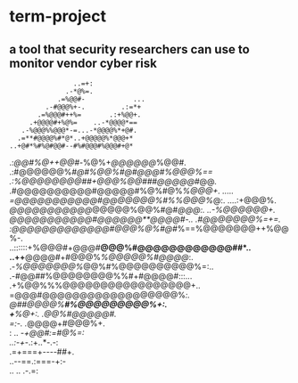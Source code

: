 # term-project

## a tool that security researchers can use to monitor vendor cyber risk

                    ..=+:                        
                  .-*@%=.                        
                .=%@@#-            ...           
             .-#@@@%+-.         .:=*+            
           .=%@@@#++%=       .:+%@@+.            
         .+@@@@#+%@%=    ..-*@@@@*==             
       .-%@@@%%@@@*-=...-*@@@@%*+@#.             
      .=**#@@@@%#*@*..+@@@@@%*@@@+*              
    ..+@#*%#%@#@@#--#%#@@@#%@@@#+@*              
   .:*@@#%@++@@#-*%@%+*@@@@@@*%@@#.              
  .:#@@@@@@%*#@#%@@%#@#@@@#%@@@%==               
 .:%@@@@@@@@##+@@@%@@###@@@@@*#@@.               
 .#@@@@@@@@@@#@@@@@#%@%#@%*%@@@+.           .....
 =@@@@@@@@@@@#@@@@@@@%#%%@@@%*@:.     ....:+@@@%.
 *@@@@@@@@@@@*@@@@@%@@%#@#*@@@:.   ..-%@@@@@@+.  
 *@@@@@@@@@@@#*@@@@@@**@@@@#-.. .#@@@@@@@%=+=.   
 :@@@@@@@@@@@@@#@@@%@%#@#*%==%@@@@@@@++%@@%-.    
 ..::::::+%@@@#+@@@#**@@@%#@@@@@@@@@@@@##*..     
         ..++**@@@@#+#@@@%*%@@@@@%#@@@@*:.       
       .-*%@@@@@@@%*@@%#%@@@@@@@@@@%=:..         
    .-#@@##%@@@@@@@@%%#+#@@@@#:::...             
  .+%@@%%%@@@@@@@@@@@@@@@@@+..                   
 =@@@#@@@@@@@@@@@@@@@@@@%*:.                     
*@##@@@@%**#%@@@@@@@@@%+:.                       
+**%@+:.   .*@@%#@@@@@#.                         
*=:*-.    .*@@@@+#@@@%+.                         
: ..      -*+@@#:=#@%=:                          
     ..:-+*-.:+..*-.-:                           
    .=+===+----##+.                              
    ..--==.:===-+:-                              
     .. ..  .-.=:                                